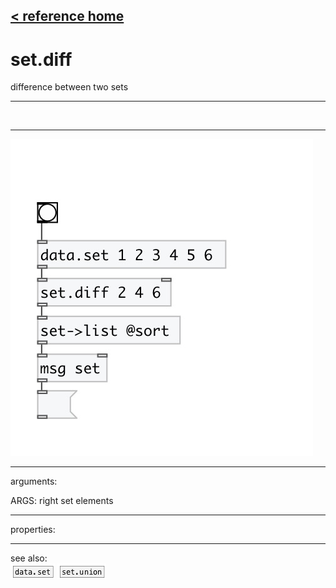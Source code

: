 [< reference home](index.html)
---

# set.diff


difference between two sets

---

<br>


---


![example](examples/set.diff-example.jpg)

---
arguments:

ARGS: right set elements<br>

---
properties:


---
see also:<br>
[![data.set](img/object_data.set.png)](data.set.html)
[![set.union](img/object_set.union.png)](set.union.html)
